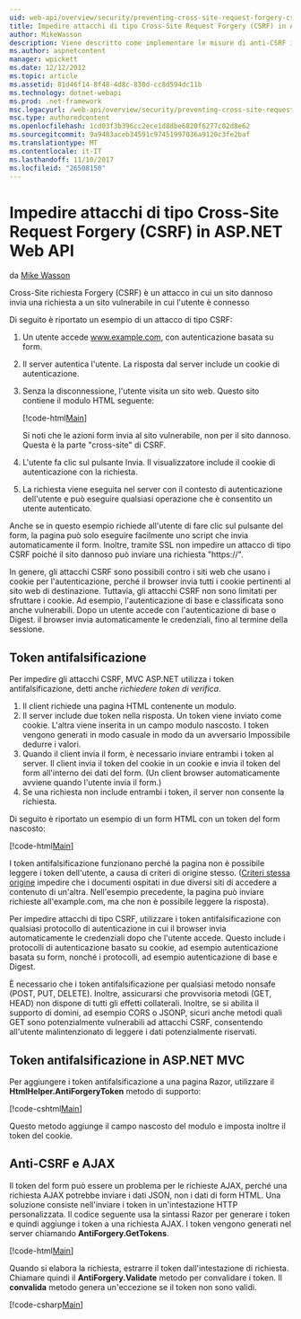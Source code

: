 ```yaml
---
uid: web-api/overview/security/preventing-cross-site-request-forgery-csrf-attacks
title: Impedire attacchi di tipo Cross-Site Request Forgery (CSRF) in ASP.NET Web API | Documenti Microsoft
author: MikeWasson
description: Viene descritto come implementare le misure di anti-CSRF in ASP.NET Web API e l'attacco forgery (CSRF) richiesta tra siti.
ms.author: aspnetcontent
manager: wpickett
ms.date: 12/12/2012
ms.topic: article
ms.assetid: 81d46f14-8f48-4d8c-830d-cc8d594dc11b
ms.technology: dotnet-webapi
ms.prod: .net-framework
msc.legacyurl: /web-api/overview/security/preventing-cross-site-request-forgery-csrf-attacks
msc.type: authoredcontent
ms.openlocfilehash: 1cd03f3b396cc2ece1d8dbe6820f6277c02d8e62
ms.sourcegitcommit: 9a9483aceb34591c97451997036a9120c3fe2baf
ms.translationtype: MT
ms.contentlocale: it-IT
ms.lasthandoff: 11/10/2017
ms.locfileid: "26508150"
---
```

<a name="preventing-cross-site-request-forgery-csrf-attacks-in-aspnet-web-api"></a>Impedire attacchi di tipo Cross-Site Request Forgery (CSRF) in ASP.NET Web API
====================
da [Mike Wasson](https://github.com/MikeWasson)

Cross-Site richiesta Forgery (CSRF) è un attacco in cui un sito dannoso invia una richiesta a un sito vulnerabile in cui l'utente è connesso

Di seguito è riportato un esempio di un attacco di tipo CSRF:

1. Un utente accede www.example.com, con autenticazione basata su form.
2. Il server autentica l'utente. La risposta dal server include un cookie di autenticazione.
3. Senza la disconnessione, l'utente visita un sito web. Questo sito contiene il modulo HTML seguente: 

    [!code-html[Main](preventing-cross-site-request-forgery-csrf-attacks/samples/sample1.html)]

    Si noti che le azioni form invia al sito vulnerabile, non per il sito dannoso. Questa è la parte "cross-site" di CSRF.
4. L'utente fa clic sul pulsante Invia. Il visualizzatore include il cookie di autenticazione con la richiesta.
5. La richiesta viene eseguita nel server con il contesto di autenticazione dell'utente e può eseguire qualsiasi operazione che è consentito un utente autenticato.

Anche se in questo esempio richiede all'utente di fare clic sul pulsante del form, la pagina può solo eseguire facilmente uno script che invia automaticamente il form. Inoltre, tramite SSL non impedire un attacco di tipo CSRF poiché il sito dannoso può inviare una richiesta "https://".

In genere, gli attacchi CSRF sono possibili contro i siti web che usano i cookie per l'autenticazione, perché il browser invia tutti i cookie pertinenti al sito web di destinazione. Tuttavia, gli attacchi CSRF non sono limitati per sfruttare i cookie. Ad esempio, l'autenticazione di base e classificata sono anche vulnerabili. Dopo un utente accede con l'autenticazione di base o Digest. il browser invia automaticamente le credenziali, fino al termine della sessione.

## <a name="anti-forgery-tokens"></a>Token antifalsificazione

Per impedire gli attacchi CSRF, MVC ASP.NET utilizza i token antifalsificazione, detti anche *richiedere token di verifica*.

1. Il client richiede una pagina HTML contenente un modulo.
2. Il server include due token nella risposta. Un token viene inviato come cookie. L'altra viene inserita in un campo modulo nascosto. I token vengono generati in modo casuale in modo da un avversario Impossibile dedurre i valori.
3. Quando il client invia il form, è necessario inviare entrambi i token al server. Il client invia il token del cookie in un cookie e invia il token del form all'interno dei dati del form. (Un client browser automaticamente avviene quando l'utente invia il form.)
4. Se una richiesta non include entrambi i token, il server non consente la richiesta.

Di seguito è riportato un esempio di un form HTML con un token del form nascosto:

[!code-html[Main](preventing-cross-site-request-forgery-csrf-attacks/samples/sample2.html)]

I token antifalsificazione funzionano perché la pagina non è possibile leggere i token dell'utente, a causa di criteri di origine stesso. ([Criteri stessa origine](http://www.w3.org/Security/wiki/Same_Origin_Policy) impedire che i documenti ospitati in due diversi siti di accedere a contenuto di un'altra. Nell'esempio precedente, la pagina può inviare richieste all'example.com, ma che non è possibile leggere la risposta).

Per impedire attacchi di tipo CSRF, utilizzare i token antifalsificazione con qualsiasi protocollo di autenticazione in cui il browser invia automaticamente le credenziali dopo che l'utente accede. Questo include i protocolli di autenticazione basato su cookie, ad esempio autenticazione basata su form, nonché i protocolli, ad esempio autenticazione di base e Digest.

È necessario che i token antifalsificazione per qualsiasi metodo nonsafe (POST, PUT, DELETE). Inoltre, assicurarsi che provvisoria metodi (GET, HEAD) non dispone di tutti gli effetti collaterali. Inoltre, se si abilita il supporto di domini, ad esempio CORS o JSONP, sicuri anche metodi quali GET sono potenzialmente vulnerabili ad attacchi CSRF, consentendo all'utente malintenzionato di leggere i dati potenzialmente riservati.

## <a name="anti-forgery-tokens-in-aspnet-mvc"></a>Token antifalsificazione in ASP.NET MVC

Per aggiungere i token antifalsificazione a una pagina Razor, utilizzare il **HtmlHelper.AntiForgeryToken** metodo di supporto:

[!code-cshtml[Main](preventing-cross-site-request-forgery-csrf-attacks/samples/sample3.cshtml)]

Questo metodo aggiunge il campo nascosto del modulo e imposta inoltre il token del cookie.

## <a name="anti-csrf-and-ajax"></a>Anti-CSRF e AJAX

Il token del form può essere un problema per le richieste AJAX, perché una richiesta AJAX potrebbe inviare i dati JSON, non i dati di form HTML. Una soluzione consiste nell'inviare i token in un'intestazione HTTP personalizzata. Il codice seguente usa la sintassi Razor per generare i token e quindi aggiunge i token a una richiesta AJAX. I token vengono generati nel server chiamando **AntiForgery.GetTokens**.

[!code-html[Main](preventing-cross-site-request-forgery-csrf-attacks/samples/sample4.html)]

Quando si elabora la richiesta, estrarre il token dall'intestazione di richiesta. Chiamare quindi il **AntiForgery.Validate** metodo per convalidare i token. Il **convalida** metodo genera un'eccezione se il token non sono validi.

[!code-csharp[Main](preventing-cross-site-request-forgery-csrf-attacks/samples/sample5.cs)]
